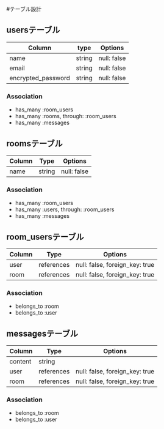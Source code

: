 #テーブル設計

 ## usersテーブル

 |Column             |type   |Options     |
 |-------------------|-------|------------|
 |name               |string |null: false |
 |email              |string |null: false |
 |encrypted_password |string |null: false |

 ### Association

- has_many :room_users
- has_many :rooms, through: :room_users
- has_many :messages

 ## roomsテーブル

 |Column |Type   |Options      |
 |-------|-------|-------------|
 |name   |string | null: false |

### Association

- has_many :room_users
- has_many :users, through: :room_users
- has_many :messages

 ## room_usersテーブル

| Column | Type       | Options                        |
| ------ | ---------- | ------------------------------ |
| user   | references | null: false, foreign_key: true |
| room   | references | null: false, foreign_key: true |

### Association

- belongs_to :room
- belongs_to :user

## messagesテーブル

| Column  | Type       | Options                        |
| ------- | ---------- | ------------------------------ |
| content | string     |                                |
| user    | references | null: false, foreign_key: true |
| room    | references | null: false, foreign_key: true |

### Association

- belongs_to :room
- belongs_to :user